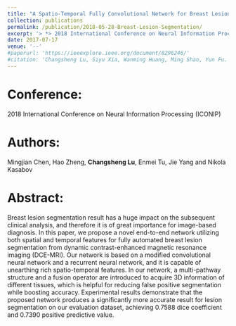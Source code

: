 ```yaml
---
title: "A Spatio-Temporal Fully Convolutional Network for Breast Lesion Segmentation in DCE-MRI"
collection: publications
permalink: /publication/2018-05-28-Breast-Lesion-Segmentation/
excerpt: '> *> 2018 International Conference on Neural Information Processing (ICONIP), accepted*<br>> *Mingjian Chen, Hao Zheng, **Changsheng Lu**, Enmei Tu, Jie Yang and Nikola Kasabov*<br>> In this paper, we propose a novel end-to-end network utilizing both spatial and temporal features for fully automated breast lesion segmentation from dynamic contrast-enhanced magnetic resonance imaging (DCE-MRI). Our network is based on a modified convolutional neural network and a recurrent neural network, and it is capable of unearthing rich spatio-temporal features. In our network, a multi-pathway structure and a fusion operator are introduced to acquire 3D information of different tissues, which is helpful for reducing false positive segmentation while boosting accuracy.'
date: 2017-07-17
venue: '--'
#paperurl: 'https://ieeexplore.ieee.org/document/8296246/'
#citation: 'Changsheng Lu, Siyu Xia, Wanming Huang, Ming Shao, Yun Fu. Circle Detection by Arc-support Line Segments. In: The 24rd IEEE International Conference on Image Processing (ICIP).'
---
```


Conference:
===
2018 International Conference on Neural Information Processing (ICONIP)

Authors: 
===
Mingjian Chen, Hao Zheng, **Changsheng Lu**, Enmei Tu, Jie Yang and Nikola Kasabov

Abstract: 
===
Breast lesion segmentation result has a huge impact on the subsequent clinical analysis, and therefore it is of great importance for image-based diagnosis. In this paper, we propose a novel end-to-end network utilizing both spatial and temporal features for fully automated breast lesion segmentation from dynamic contrast-enhanced magnetic resonance imaging (DCE-MRI). Our network is based on a modified convolutional neural network and a recurrent neural network, and it is capable of unearthing rich spatio-temporal features. In our network, a multi-pathway structure and a fusion operator are introduced to acquire 3D information of different tissues, which is helpful for reducing false positive segmentation while boosting accuracy. Experimental results demonstrate that the proposed network produces a significantly more accurate result for lesion segmentation on our evaluation dataset, achieving 0.7588 dice coefficient and 0.7390 positive predictive value.

